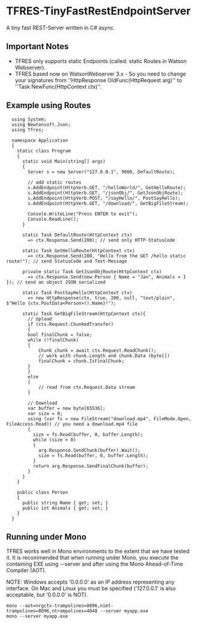 # TFRES-TinyFastRestEndpointServer

A tiny fast REST-Server written in C# async. 

## Important Notes
- TFRES only supports static Endpoints (called: static Routes in Watson Webserver).
- TFRES based now on WatsonWebserver 3.x - So you need to change your signatures from ''HttpResponse OldFunc(HttpRequest arg)'' to ''Task NewFunc(HttpContext ctx)''.
  
## Example using Routes
```
  using System;
  using Newtonsoft.Json;
  using Tfres;
  
  namespace Application
  {
    static class Program
    {
      static void Main(string[] args)
      {
        Server s = new Server("127.0.0.1", 9000, DefaultRoute);
  
        // add static routes
        s.AddEndpoint(HttpVerb.GET, "/helloWorld/", GetHelloRoute);
        s.AddEndpoint(HttpVerb.GET, "/jsonObj/", GetJsonObjRoute);
        s.AddEndpoint(HttpVerb.POST, "/sayHello/", PostSayHello);
		s.AddEndpoint(HttpVerb.GET, "/download/", GetBigFileStream);
  
        Console.WriteLine("Press ENTER to exit");
        Console.ReadLine();
      }
  
      static Task DefaultRoute(HttpContext ctx)
        => ctx.Response.Send(200); // send only HTTP-StatusCode
  
      static Task GetHelloRoute(HttpContext ctx)
        => ctx.Response.Send(200, "Hello from the GET /hello static route!"); // send StatusCode and Text-Message

      private static Task GetJsonObjRoute(HttpContext ctx)
        => ctx.Response.Send(new Person { Name = "Jan", Animals = 1 }); // send an object JSON serialized
      
      static Task PostSayHello(HttpContext ctx)
        => new HttpResponse(ctx, true, 200, null, "text/plain", $"Hello {ctx.PostData<Person>().Name}!");
		
	  static Task GetBigFileStream(HttpContext ctx){
		// Upload
		if (ctx.Request.ChunkedTransfer)
		{
		bool finalChunk = false;
		while (!finalChunk)
		{
			Chunk chunk = await ctx.Request.ReadChunk();
			// work with chunk.Length and chunk.Data (byte[])
			finalChunk = chunk.IsFinalChunk;
		}
		}
		else
		{
		    // read from ctx.Request.Data stream   
		}
		
		// Download
		var buffer = new byte[65536];
        var size = 0;
        using (var fs = new FileStream("download.mp4", FileMode.Open, FileAccess.Read)) // you need a download.mp4 file
        {
          size = fs.Read(buffer, 0, buffer.Length);
          while (size > 0)
          {
            arg.Response.SendChunk(buffer).Wait();
            size = fs.Read(buffer, 0, buffer.Length);
          }
          return arg.Response.SendFinalChunk(buffer);
        }
	  }
    }
  
    public class Person
    {
      public string Name { get; set; }
      public int Animals { get; set; }
    }
  }
```

## Running under Mono
TFRES works well in Mono environments to the extent that we have tested it. It is recommended that when running under Mono, you execute the containing EXE using --server and after using the Mono Ahead-of-Time Compiler (AOT).

NOTE: Windows accepts '0.0.0.0' as an IP address representing any interface.  On Mac and Linux you must be specified ('127.0.0.1' is also acceptable, but '0.0.0.0' is NOT).

```
mono --aot=nrgctx-trampolines=8096,nimt-trampolines=8096,ntrampolines=4048 --server myapp.exe
mono --server myapp.exe
```
